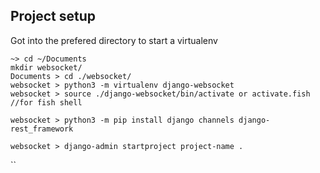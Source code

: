 
## Project setup

Got into the prefered directory to start a virtualenv 
```
~> cd ~/Documents
mkdir websocket/
Documents > cd ./websocket/
websocket > python3 -m virtualenv django-websocket
websocket > source ./django-websocket/bin/activate or activate.fish //for fish shell

websocket > python3 -m pip install django channels django-rest_framework

websocket > django-admin startproject project-name .

```
``
